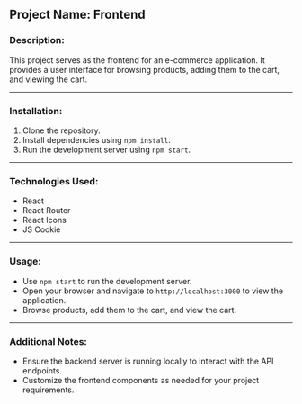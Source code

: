 ## Project Name: Frontend

### Description:
This project serves as the frontend for an e-commerce application. It provides a user interface for browsing products, adding them to the cart, and viewing the cart.

---

### Installation:
1. Clone the repository.
2. Install dependencies using `npm install`.
3. Run the development server using `npm start`.

---

### Technologies Used:
- React
- React Router
- React Icons
- JS Cookie


---

### Usage:
- Use `npm start` to run the development server.
- Open your browser and navigate to `http://localhost:3000` to view the application.
- Browse products, add them to the cart, and view the cart.

---

### Additional Notes:
- Ensure the backend server is running locally to interact with the API endpoints.
- Customize the frontend components as needed for your project requirements.

